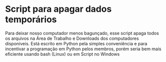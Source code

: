# Script para apagar dados temporários

Para deixar nosso computador menos bagunçado, esse script apaga todos os arquivos na Área de Trabalho e Downloads dos computadores disponíveis. Está escrito em Python pela simples conveniência e para incentivar a programação em Python pelos membros, porém seria bem mais eficiente usando bash (Linux) ou em Script no Windows
